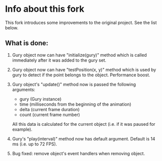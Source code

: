 Info about this fork
===

This fork introduces some improvements to the original project. See the list below.

What is done:
---

1. Gury object now can have "initialize(gury)" method which is called immediately after it was added to the gury set.

2. Gury object now can have "testPosition(x, y)" method which is used by gury to detect if the point belongs to the object. Performance boost.

3. Gury object's "update()" method now is passed the following arguments:
    - gury (Gury instance)
    - time (milliseconds from the beginning of the animation)
    - delta (current frame duration)
    - count (current frame number)

	All this data is calculated for the current object (i.e. if it was paused for example).

4. Gury's "play(interval)" method now has default argument. Default is 14 ms (i.e. up to 72 FPS).

5. Bug fixed: remove object's event handlers when removing object.